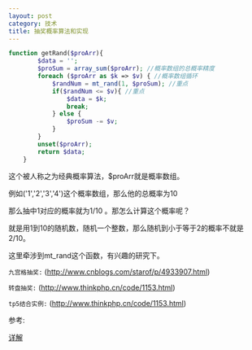 ```yaml
---
layout: post
category: 技术
title: 抽奖概率算法和实现
---
```

```php
function getRand($proArr){
        $data = ''; 
        $proSum = array_sum($proArr); //概率数组的总概率精度  
        foreach ($proArr as $k => $v) { //概率数组循环 
            $randNum = mt_rand(1, $proSum); //重点
            if($randNum <= $v){ //重点
                $data = $k; 
                break;
            } else { 
                $proSum -= $v; 
            } 
        } 
        unset($proArr); 
        return $data; 
    }
```
这个被人称之为经典概率算法，$proArr就是概率数组。

例如('1','2','3','4')这个概率数组，那么他的总概率为10

那么抽中1对应的概率就为1/10 。那怎么计算这个概率呢？

就是用1到10的随机数，随机一个整数，那么随机到小于等于2的概率不就是2/10。

这里牵涉到mt_rand这个函数，有兴趣的研究下。

`九宫格抽奖:` (http://www.cnblogs.com/starof/p/4933907.html)

`转盘抽奖:` (http://www.thinkphp.cn/code/1153.html)

`tp5结合实例:` (http://www.thinkphp.cn/code/1153.html)

参考: 

[详解](http://www.o8o8o8.com/article_detail/9.html)

